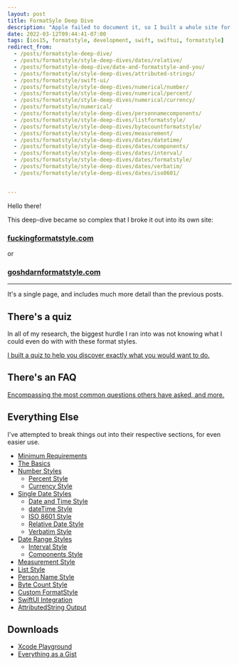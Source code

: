 ```yaml
---
layout: post
title: FormatSyle Deep Dive
description: "Apple failed to document it, so I built a whole site for it: fuckingformatstyle.com"
date: 2022-03-12T09:44:41-07:00
tags: [ios15, formatstyle, development, swift, swiftui, formatstyle]
redirect_from:
  - /posts/formatstyle-deep-dive/
  - /posts/formatstyle/style-deep-dives/dates/relative/
  - /posts/formatstyle-deep-dive/date-and-formatstyle-and-you/
  - /posts/formatstyle/style-deep-dives/attributed-strings/
  - /posts/formatstyle/swift-ui/
  - /posts/formatstyle/style-deep-dives/numerical/number/
  - /posts/formatstyle/style-deep-dives/numerical/percent/
  - /posts/formatstyle/style-deep-dives/numerical/currency/
  - /posts/formatstyle/numerical/
  - /posts/formatstyle/style-deep-dives/personnamecomponents/
  - /posts/formatstyle/style-deep-dives/listformatstyle/
  - /posts/formatstyle/style-deep-dives/bytecountformatstyle/
  - /posts/formatstyle/style-deep-dives/measurement/
  - /posts/formatstyle/style-deep-dives/dates/datetime/
  - /posts/formatstyle/style-deep-dives/dates/components/
  - /posts/formatstyle/style-deep-dives/dates/interval/
  - /posts/formatstyle/style-deep-dives/dates/formatstyle/
  - /posts/formatstyle/style-deep-dives/dates/verbatim/
  - /posts/formatstyle/style-deep-dives/dates/iso8601/


---
```


Hello there!

This deep-dive became so complex that I broke it out into its own site:

### [fuckingformatstyle.com](https://fuckingformatstyle.com)

or

### [goshdarnformatstyle.com](https://goshdarnformatstyle.com)

---

It's a single page, and includes much more detail than the previous posts.

## There's a quiz

In all of my research, the biggest hurdle I ran into was not knowing what I could even do with with these format styles.

[I built a quiz to help you discover exactly what you would want to do.](https://fuckingformatstyle.com/#how-do-i-even-know-where-to-start)

## There's an FAQ

[Encompassing the most common questions others have asked, and more.](https://fuckingformatstyle.com/#faq)

## Everything Else

I've attempted to break things out into their respective sections, for even easier use.

* [Minimum Requirements](https://fuckingformatstyle.com/#minimum-requirements)
* [The Basics](https://fuckingformatstyle.com/#the-basics)
* [Number Styles](https://fuckingformatstyle.com/#number-style)
    * [Percent Style](https://fuckingformatstyle.com/#percent-style)
    * [Currency Style](https://fuckingformatstyle.com/#currency-style)
* [Single Date Styles](https://fuckingformatstyle.com/#date-and-time-single-date)
    * [Date and Time Style](https://fuckingformatstyle.com/#date-and-time-single-date)
    * [dateTime Style](https://fuckingformatstyle.com/#datetime-compositing-single-date)
    * [ISO 8601 Style](https://fuckingformatstyle.com/#iso-8601-date-style-single-date)
    * [Relative Date Style](https://fuckingformatstyle.com/#relative-date-style-single-date)
    * [Verbatim Style](https://fuckingformatstyle.com/#verbatim-date-style-single-date)
* [Date Range Styles](https://fuckingformatstyle.com/#interval-date-style-date-range)
    * [Interval Style](https://fuckingformatstyle.com/#interval-date-style-date-range)
    * [Components Style](https://fuckingformatstyle.com/#datetime-compositing-single-date)
* [Measurement Style](https://fuckingformatstyle.com/#measurement-style)
* [List Style](https://fuckingformatstyle.com/#list-style)
* [Person Name Style](https://fuckingformatstyle.com/#person-name-component-style)
* [Byte Count Style](https://fuckingformatstyle.com/#byte-count-style)
* [Custom FormatStyle](https://fuckingformatstyle.com/#custom-format-style)
* [SwiftUI Integration](https://fuckingformatstyle.com/#swiftui-integration)
* [AttributedString Output](https://fuckingformatstyle.com/#attributed-string-output)

## Downloads

- [Xcode Playground](https://github.com/brettohland/FormatStylesDeepDive)
- [Everything as a Gist](https://gist.github.com/brettohland/ac2fbd1446bc7bb64da491587b010e3c)